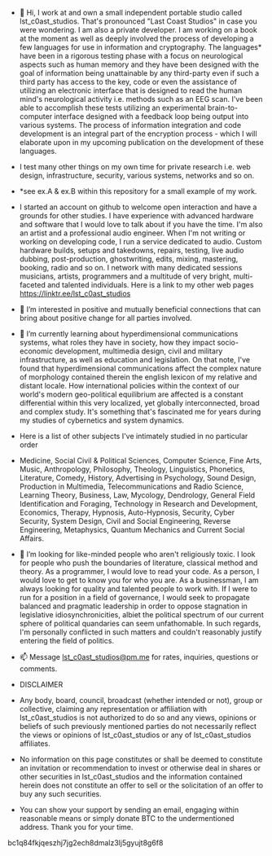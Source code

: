 - 👋 Hi, I work at and own a small independent portable studio called lst_c0ast_studios. That's pronounced "Last Coast Studios" in case you were wondering. I am also a private developer. I am working on a book at the moment as well as deeply involved the process of developing a few languages for use in information and cryptography. The languages* have been in a rigorous testing phase with a focus on neurological aspects such as human memory and they have been designed with the goal of information being unattainable by any third-party even if such a third party has access to the key, code or even the assistance of utilizing an electronic interface that is designed to read the human mind's neurological activity i.e. methods such as an EEG scan. I've been able to accomplish these tests utilizing an experimental brain-to-computer interface designed with a feedback loop being output into various systems. The process of information integration and code development is an integral part of the encryption process - which I will elaborate upon in my upcoming publication on the development of these languages.

- I test many other things on my own time for private research i.e. web design, infrastructure, security, various systems, networks and so on.

- *see ex.A & ex.B within this repository for a small example of my work.

- I started an account on github to welcome open interaction and have a grounds for other studies. I have experience with advanced hardware and software that I would love to talk about if you have the time. I'm also an artist and a professional audio engineer. When I'm not writing or working on developing code, I run a service dedicated to audio. Custom hardware builds, setups and takedowns, repairs, testing, live audio dubbing, post-production, ghostwriting, edits, mixing, mastering, booking, radio and so on. I network with many dedicated sessions musicians, artists, programmers and a multitude of very bright, multi-faceted and talented individuals. Here is a link to my other web pages https://linktr.ee/lst_c0ast_studios

- 👀 I’m interested in positive and mutually beneficial connections that can bring about positive change for all parties involved.

- 🌱 I’m currently learning about hyperdimensional communications systems, what roles they have in society, how they impact socio-economic development, multimedia design, civil and military infrastructure, as well as education and legislation. On that note, I've found that hyperdimensional communications affect the complex nature of morphology contained therein the english lexicon of my relative and distant locale. How international policies within the context of our world's modern geo-political equilibrium are affected is a constant differential within this very localized, yet globally interconnected, broad and complex study. It's something that's fascinated me for years during my studies of cybernetics and system dynamics. 
 
- Here is a list of other subjects I've intimately studied in no particular order 

- Medicine, Social Civil & Political Sciences, Computer Science, Fine Arts, Music, Anthropology, Philosophy, Theology, Linguistics, Phonetics, Literature, Comedy, History, Advertising in Psychology, Sound Design, Production in Multimedia, Telecommunications and Radio Science, Learning Theory, Business, Law, Mycology, Dendrology, General Field Identification and Foraging, Technology in Research and Development, Economics, Therapy, Hypnosis, Auto-Hypnosis, Security, Cyber Security, System Design, Civil and Social Engineering, Reverse Engineering, Metaphysics, Quantum Mechanics and Current Social Affairs.

- 💞️ I’m looking for like-minded people who aren't religiously toxic. I look for people who push the boundaries of literature, classical method and theory. As a programmer, I would love to read your code. As a person, I would love to get to know you for who you are. As a businessman, I am always looking for quality and talented people to work with. If I were to run for a position in a field of governance, I would seek to propagate balanced and pragmatic leadership in order to oppose stagnation in legislative idiosynchronicities, albiet the political spectrum of our current sphere of political quandaries can seem unfathomable. In such regards, I'm personally conflicted in such matters and couldn't reasonably justify entering the field of politics.

- 📫 Message lst_c0ast_studios@pm.me for rates, inquiries, questions or comments.

- DISCLAIMER

- Any body, board, council, broadcast (whether intended or not), group or collective, claiming any representation or affiliation with lst_c0ast_studios is not authorized to do so and any views, opinions or beliefs of such previously mentioned parties do not necessarily reflect the views or opinions of lst_c0ast_studios or any of lst_c0ast_studios affiliates.
 
- No information on this page constitutes or shall be deemed to constitute an invitation or recommendation to invest or otherwise deal in shares or other securities in lst_c0ast_studios and the information contained herein does not constitute an offer to sell or the solicitation of an offer to buy any such securities.

- You can show your support by sending an email, engaging within reasonable means or simply donate BTC to the undermentioned address. Thank you for your time.

bc1q84fkjqeszhj7jg2ech8dmalz3lj5gyujt8g6f8



<!---

--->
